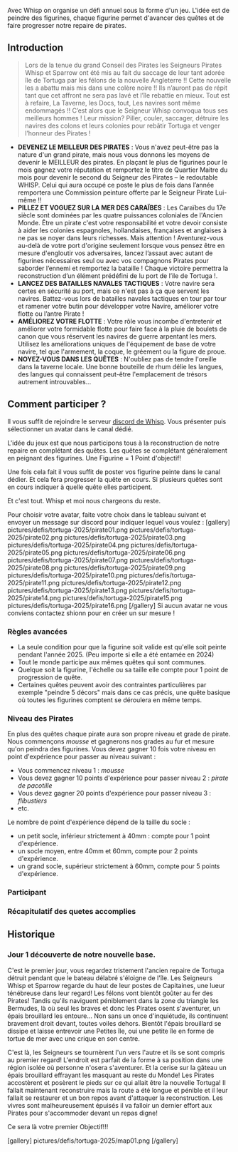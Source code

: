 
Avec Whisp on organise un défi annuel sous la forme d'un jeu. L'idée est de peindre des figurines, chaque figurine permet d'avancer des quêtes et de faire progresser notre repaire de pirates. 

## Introduction

> Lors de la tenue du grand Conseil des Pirates les Seigneurs Pirates Whisp et Sparrow ont été mis au fait du saccage de leur tant adorée île de Tortuga par les félons de la nouvelle Angleterre !! Cette nouvelle les a abattu mais mis dans une colère noire !! Ils n’auront pas de répit tant que cet affront ne sera pas lavé et l’île rebattie en mieux. Tout est à refaire, La Taverne, les Docs, tout, Les navires sont même endommagés !!
> C’est alors que le Seigneur Whisp convoqua tous ses meilleurs hommes ! Leur mission? Piller, couler, saccager, détruire les navires des colons et leurs colonies pour rebâtir Tortuga et venger l’honneur des Pirates ! 
- __DEVENEZ LE MEILLEUR DES PIRATES__ : Vous n'avez peut-être pas la nature d'un grand pirate, mais nous vous donnons les moyens de devenir le MEILLEUR des pirates. En plaçant le plus de figurines pour le mois gagnez votre réputation et remportez le titre de Quartier Maitre du mois pour devenir le second du Seigneur des Pirates – le redoutable WHISP. Celui qui aura occupé ce poste le plus de fois dans l’année remportera une Commission peinture offerte par le Seigneur Pirate Lui-même !!
- __PILLEZ ET VOGUEZ SUR LA MER DES CARAÏBES__ : Les Caraïbes du 17e siècle sont dominées par les quatre puissances coloniales de l'Ancien Monde. Être un pirate c'est votre responsabilité et votre devoir consiste à aider les colonies espagnoles, hollandaises, françaises et anglaises à ne pas se noyer dans leurs richesses. Mais attention ! Aventurez-vous au-delà de votre port d'origine seulement lorsque vous pensez être en mesure d'engloutir vos adversaires, lancez l’assaut avec autant de figurines nécessaires seul ou avec vos compagnons Pirates pour saborder l’ennemi et remportez la bataille ! Chaque victoire permettra la reconstruction d’un élément prédéfini de lu port de l’ile de Tortuga !.
- __LANCEZ DES BATAILLES NAVALES TACTIQUES__ : Votre navire sera certes en sécurité au port, mais ce n'est pas à ça que servent les navires. Battez-vous lors de batailles navales tactiques en tour par tour et ramener votre butin pour développer votre Navire, améliorer votre flotte ou l’antre Pirate !
- __AMÉLIOREZ VOTRE FLOTTE__ : Votre rôle vous incombe d'entretenir et améliorer votre formidable flotte pour faire face à la pluie de boulets de canon que vous réservent les navires de guerre arpentant les mers. Utilisez les améliorations uniques de l'équipement de base de votre navire, tel que l'armement, la coque, le gréement ou la figure de proue.
- __NOYEZ-VOUS DANS LES QUÊTES__ : N'oubliez pas de tendre l'oreille dans la taverne locale. Une bonne bouteille de rhum délie les langues, des langues qui connaissent peut-être l'emplacement de trésors autrement introuvables...

## Comment participer ? 

Il vous suffit de rejoindre le serveur [discord de Whisp](https://discord.gg/xk3zKTtCA3). 
Vous présenter puis sélectionner un avatar dans le canal dédié. 

L'idée du jeux est que nous participons tous à la reconstruction de notre repaire en complétant des quêtes. Les quêtes se complétant généralement en peignant des figurines. Une Figurine = 1 Point d'objectif! 

Une fois cela fait il vous suffit de poster vos figurine peinte dans le canal dédier. Et cela fera progresser la quête en cours. 
Si plusieurs quêtes sont en cours indiquer à quelle quête elles participent.

Et c'est tout. Whisp et moi nous chargeons du reste.

Pour choisir votre avatar, faite votre choix dans le tableau suivant et envoyer un message sur discord pour indiquer lequel vous voulez : 
[gallery]
pictures/defis/tortuga-2025/pirate01.png
pictures/defis/tortuga-2025/pirate02.png
pictures/defis/tortuga-2025/pirate03.png
pictures/defis/tortuga-2025/pirate04.png
pictures/defis/tortuga-2025/pirate05.png
pictures/defis/tortuga-2025/pirate06.png
pictures/defis/tortuga-2025/pirate07.png
pictures/defis/tortuga-2025/pirate08.png
pictures/defis/tortuga-2025/pirate09.png
pictures/defis/tortuga-2025/pirate10.png
pictures/defis/tortuga-2025/pirate11.png
pictures/defis/tortuga-2025/pirate12.png
pictures/defis/tortuga-2025/pirate13.png
pictures/defis/tortuga-2025/pirate14.png
pictures/defis/tortuga-2025/pirate15.png
pictures/defis/tortuga-2025/pirate16.png
[/gallery]
Si aucun avatar ne vous conviens contactez shionn pour en créer un sur mesure ! 

### Règles avancées

- La seule condition pour que la figurine soit valide est qu'elle soit peinte pendant l'année 2025. (Peu importe si elle a été entamée en 2024)
- Tout le monde participe aux mêmes quêtes qui sont communes. 
- Quelque soit la figurine, l'échelle ou sa taille elle compte pour 1 point de progression de quête. 
- Certaines quêtes peuvent avoir des contraintes particulières par exemple "peindre 5 décors" mais dans ce cas précis, une quête basique où toutes les figurines comptent se déroulera en même temps.

### Niveau des Pirates

En plus des quêtes chaque pirate aura son propre niveau et grade de pirate. Nous commençons _mousse_ et gagnerons nos grades au fur et mesure qu'on peindra des figurines. 
Vous devez gagner 10 fois votre niveau en point d'expérience pour passer au niveau suivant : 

- Vous commencez niveau 1 : _mousse_
- Vous devez gagner 10 points d'expérience pour passer niveau 2 : _pirate de pacotille_
- Vous devez gagner 20 points d'expérience pour passer niveau 3 : _flibustiers_
- etc.

Le nombre de point d'expérience dépend de la taille du socle : 
 
- un petit socle, inférieur strictement à 40mm : compte pour 1 point d'expérience. 
- un socle moyen, entre 40mm et 60mm, compte pour 2 points d'expérience.
- un grand socle, supérieur strictement à 60mm, compte pour 5 points d'expérience.

### Participant

<div id="participants"></div>

### Récapitulatif des quetes accomplies

<div id="all-quests"></div>

## Historique 

### Jour 1 découverte de notre nouvelle base. 

C'est le premier jour, vous regardez tristement l'ancien repaire de Tortuga détruit pendant que le bateau délabré s'éloigne de l'île. 
Les Seigneurs Whisp et Sparrow regarde du haut de leur postes de Capitaines, une lueur ténébreuse dans leur regard! Les félons vont bientôt goûter au fer des Pirates! 
Tandis qu'ils naviguent péniblement dans la zone du triangle les Bermudes, là où seul les braves et donc les Pirates osent s'aventurer, un épais brouillard les entoure... 
Non sans un once d'inquiétude, ils continuent bravement droit devant, toutes voiles dehors. 
Bientôt l'épais brouillard se dissipe et laisse entrevoir une  Petites île, oui une petite île en forme de tortue de mer avec une crique en son centre.

C'est là, les Seigneurs se tournèrent l'un vers l'autre et ils se sont compris au premier regard!
L'endroit est parfait de la forme à sa position dans une région isolée où personne n'osera s'aventurer.
Et la cerise sur la gâteau un épais brouillard effrayant les masquant au reste du Monde!
Les Pirates accostèrent et posèrent le pieds sur ce qui allait être la nouvelle Tortuga!
Il fallait maintenant reconstruire mais la route a été longue et pénible et il leur fallait se restaurer et un bon repos avant d'attaquer la reconstruction.
Les vivres sont malheureusement épuisés il va falloir un dernier effort aux Pirates pour s'accommoder devant un repas digne!

Ce sera là votre premier Objectif!!! 

<div id="quest-1"></div>

[gallery]
pictures/defis/tortuga-2025/map01.png
[/gallery]

